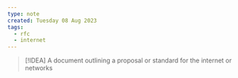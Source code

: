```yaml
---
type: note
created: Tuesday 08 Aug 2023
tags:
  - rfc
  - internet
---
```

> [!IDEA]
> A document outlining a proposal or standard for the internet or networks